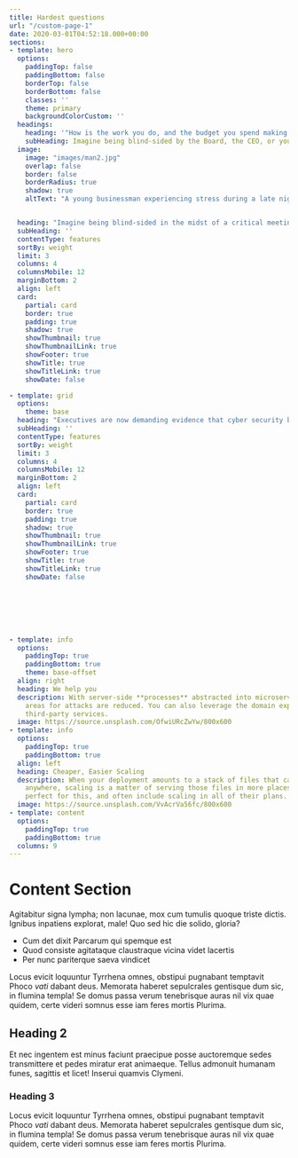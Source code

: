 ```yaml
---
title: Hardest questions
url: "/custom-page-1"
date: 2020-03-01T04:52:18.000+00:00
sections:
- template: hero
  options:
    paddingTop: false
    paddingBottom: false
    borderTop: false
    borderBottom: false
    classes: ''
    theme: primary 
    backgroundColorCustom: '' 
  headings:
    heading: '"How is the work you do, and the budget you spend making a difference?"'
    subHeading: Imagine being blind-sided by the Board, the CEO, or your CFO with a question like this. 
  image:
    image: "images/man2.jpg"
    overlap: false
    border: false
    borderRadius: true
    shadow: true
    altText: "A young businessman experiencing stress during a late night at work"


  heading: "Imagine being blind-sided in the midst of a critical meeting with a question like one of these:"
  subHeading: ''
  contentType: features
  sortBy: weight
  limit: 3
  columns: 4
  columnsMobile: 12
  marginBottom: 2
  align: left
  card:
    partial: card
    border: true
    padding: true
    shadow: true
    showThumbnail: true
    showThumbnailLink: true
    showFooter: true
    showTitle: true
    showTitleLink: true
    showDate: false

- template: grid
  options:
    theme: base
  heading: "Executives are now demanding evidence that cyber security budgets make a difference, and that performance is accountable, transparent and of business value. What are you doing to get that evidence?"
  subHeading: ''
  contentType: features
  sortBy: weight
  limit: 3
  columns: 4
  columnsMobile: 12
  marginBottom: 2
  align: left
  card:
    partial: card
    border: true
    padding: true
    shadow: true
    showThumbnail: true
    showThumbnailLink: true
    showFooter: true
    showTitle: true
    showTitleLink: true
    showDate: false







- template: info
  options:
    paddingTop: true
    paddingBottom: true
    theme: base-offset
  align: right
  heading: We help you
  description: With server-side **processes** abstracted into microservice APIs, surface
    areas for attacks are reduced. You can also leverage the domain expertise of specialist
    third-party services.
  image: https://source.unsplash.com/OfwiURcZwYw/800x600
- template: info
  options:
    paddingTop: true
    paddingBottom: true
  align: left
  heading: Cheaper, Easier Scaling
  description: When your deployment amounts to a stack of files that can be served
    anywhere, scaling is a matter of serving those files in more places. CDNs are
    perfect for this, and often include scaling in all of their plans.
  image: https://source.unsplash.com/VvAcrVa56fc/800x600
- template: content
  options:
    paddingTop: true
    paddingBottom: true
  columns: 9
---
```


# Content Section

Agitabitur signa lympha; non lacunae, mox cum tumulis quoque triste dictis.
Ignibus inpatiens explorat, male! Quo sed hic die solido, gloria?

* Cum det dixit Parcarum qui spemque est
* Quod consiste agitataque claustraque vicina videt lacertis
* Per nunc pariterque saeva vindicet

Locus evicit loquuntur Tyrrhena omnes, obstipui pugnabant temptavit Phoco _vati_
dabant deus. Memorata haberet sepulcrales gentisque dum sic, in flumina templa!
Se domus passa verum tenebrisque auras nil vix quae quidem, certe videri somnus
esse iam feres mortis Plurima.

## Heading 2

Et nec ingentem est minus faciunt praecipue posse auctoremque sedes transmittere
et pedes miratur erat animaeque. Tellus admonuit humanam funes, sagittis et
licet! Inserui quamvis Clymeni.

### Heading 3

Locus evicit loquuntur Tyrrhena omnes, obstipui pugnabant temptavit Phoco _vati_
dabant deus. Memorata haberet sepulcrales gentisque dum sic, in flumina templa!
Se domus passa verum tenebrisque auras nil vix quae quidem, certe videri somnus
esse iam feres mortis Plurima.
